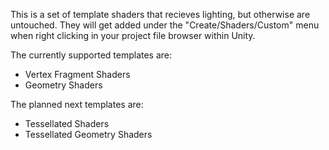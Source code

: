 This is a set of template shaders that recieves lighting, but otherwise are untouched. 
They will get added under the "Create/Shaders/Custom" menu when right clicking in your project file browser within Unity.

The currently supported templates are:
- Vertex Fragment Shaders
- Geometry Shaders

The planned next templates are:
- Tessellated Shaders
- Tessellated Geometry Shaders
